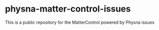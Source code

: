 # physna-matter-control-issues
This is a public repository for the MatterControl powered by Physna issues
